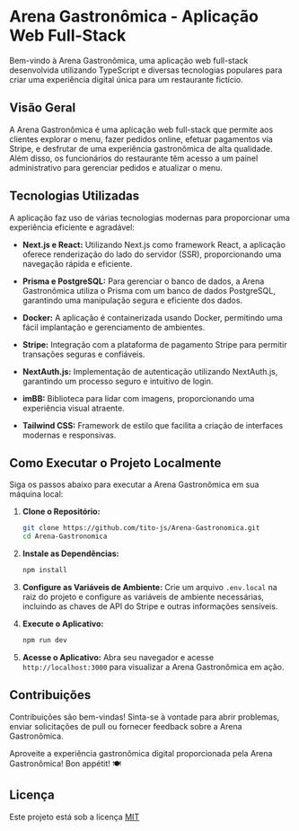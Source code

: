 # Arena Gastronômica - Aplicação Web Full-Stack

Bem-vindo à Arena Gastronômica, uma aplicação web full-stack desenvolvida utilizando TypeScript e diversas tecnologias populares para criar uma experiência digital única para um restaurante fictício.

## Visão Geral

A Arena Gastronômica é uma aplicação web full-stack que permite aos clientes explorar o menu, fazer pedidos online, efetuar pagamentos via Stripe, e desfrutar de uma experiência gastronômica de alta qualidade. Além disso, os funcionários do restaurante têm acesso a um painel administrativo para gerenciar pedidos e atualizar o menu.

## Tecnologias Utilizadas

A aplicação faz uso de várias tecnologias modernas para proporcionar uma experiência eficiente e agradável:

- **Next.js e React:** Utilizando Next.js como framework React, a aplicação oferece renderização do lado do servidor (SSR), proporcionando uma navegação rápida e eficiente.

- **Prisma e PostgreSQL:** Para gerenciar o banco de dados, a Arena Gastronômica utiliza o Prisma com um banco de dados PostgreSQL, garantindo uma manipulação segura e eficiente dos dados.

- **Docker:** A aplicação é containerizada usando Docker, permitindo uma fácil implantação e gerenciamento de ambientes.

- **Stripe:** Integração com a plataforma de pagamento Stripe para permitir transações seguras e confiáveis.

- **NextAuth.js:** Implementação de autenticação utilizando NextAuth.js, garantindo um processo seguro e intuitivo de login.

- **imBB:** Biblioteca para lidar com imagens, proporcionando uma experiência visual atraente.

- **Tailwind CSS:** Framework de estilo que facilita a criação de interfaces modernas e responsivas.

## Como Executar o Projeto Localmente

Siga os passos abaixo para executar a Arena Gastronômica em sua máquina local:

1. **Clone o Repositório:**
   ```bash
   git clone https://github.com/tito-js/Arena-Gastronomica.git
   cd Arena-Gastronomica
   ```

2. **Instale as Dependências:**
   ```bash
   npm install
   ```

3. **Configure as Variáveis de Ambiente:**
   Crie um arquivo `.env.local` na raiz do projeto e configure as variáveis de ambiente necessárias, incluindo as chaves de API do Stripe e outras informações sensíveis.

4. **Execute o Aplicativo:**
   ```bash
   npm run dev
   ```

5. **Acesse o Aplicativo:**
   Abra seu navegador e acesse `http://localhost:3000` para visualizar a Arena Gastronômica em ação.

## Contribuições

Contribuições são bem-vindas! Sinta-se à vontade para abrir problemas, enviar solicitações de pull ou fornecer feedback sobre a Arena Gastronômica.

Aproveite a experiência gastronômica digital proporcionada pela Arena Gastronômica! Bon appétit! 🍽️

## Licença
Este projeto está sob a licença  [﻿MIT](https://github.com/tito-js/Arena-Gastronomica/blob/main/LICENSE) 
